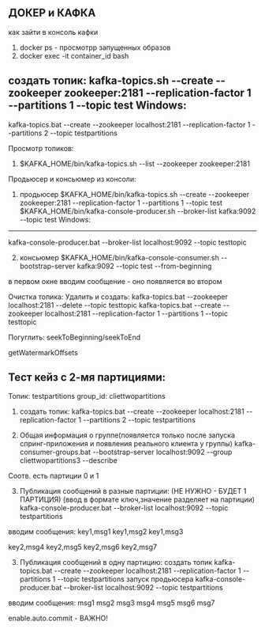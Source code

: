 ДОКЕР и КАФКА
---------------
как зайти в консоль кафки
1) docker ps - просмотрр запущенных образов
2) docker exec -it container_id bash

создать топик:
kafka-topics.sh --create --zookeeper zookeeper:2181 --replication-factor 1 --partitions 1 --topic test
Windows:
----------
kafka-topics.bat --create --zookeeper localhost:2181 --replication-factor 1 --partitions 2 --topic testpartitions


Просмотр топиков:
1) $KAFKA_HOME/bin/kafka-topics.sh --list --zookeeper zookeeper:2181

Продьюсер и консьюмер из консоли:
1) продьюсер
$KAFKA_HOME/bin/kafka-topics.sh --create --zookeeper zookeeper:2181 --replication-factor 1 --partitions 1 --topic test
$KAFKA_HOME/bin/kafka-console-producer.sh --broker-list kafka:9092 --topic test
Windows:
----------
kafka-console-producer.bat --broker-list localhost:9092 --topic testtopic
 

2) консьюмер
$KAFKA_HOME/bin/kafka-console-consumer.sh --bootstrap-server kafka:9092 --topic test --from-beginning

в первом окне вводим сообщение - оно появляется во втором

Очистка топика:
Удалить и создать:
kafka-topics.bat --zookeeper localhost:2181 --delete --topic testtopic
kafka-topics.bat --create --zookeeper localhost:2181 --replication-factor 1 --partitions 1 --topic testtopic


Погуглить: seekToBeginning/seekToEnd 
    
getWatermarkOffsets 

Тест кейз с 2-мя партициями:
----------------------------
Топик: testpartitions
group_id: cliettwopartitions

1) создать топик:
kafka-topics.bat --create --zookeeper localhost:2181 --replication-factor 1 --partitions 2 --topic testpartitions

2) Общая информация о группе(появляется только после запуска спринг-приложения и появления реального клиента у группы)
kafka-consumer-groups.bat --bootstrap-server localhost:9092 --group cliettwopartitions3 --describe

Соотв. есть партиции 0 и 1

3) Публикация сообщений в разные партиции: (НЕ НУЖНО - БУДЕТ 1 ПАРТИЦИЯ)
(ввод в формате ключ,значение разделяет на партиции)
kafka-console-producer.bat --broker-list localhost:9092 --topic testpartitions

вводим сообщения:
key1,msg1
key1,msg2
key1,msg3

key2,msg4
key2,msg5
key2,msg6
key2,msg7

3) Публикация сообщений в одну партицию:
создать топик
kafka-topics.bat --create --zookeeper localhost:2181 --replication-factor 1 --partitions 1 --topic testpartitions
запуск продьюсера
kafka-console-producer.bat --broker-list localhost:9092 --topic testpartitions

вводим сообщения:
msg1
msg2
msg3
msg4
msg5
msg6
msg7

enable.auto.commit - ВАЖНО!